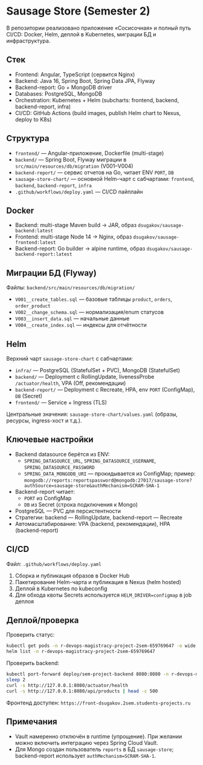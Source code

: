 # Sausage Store (Semester 2)

В репозитории реализовано приложение «Сосисочная» и полный путь CI/CD: Docker, Helm, деплой в Kubernetes, миграции БД и инфраструктура.

## Стек
- Frontend: Angular, TypeScript (сервится Nginx)
- Backend: Java 16, Spring Boot, Spring Data JPA, Flyway
- Backend-report: Go + MongoDB driver
- Databases: PostgreSQL, MongoDB
- Orchestration: Kubernetes + Helm (subcharts: frontend, backend, backend-report, infra)
- CI/CD: GitHub Actions (build images, publish Helm chart to Nexus, deploy to K8s)

## Структура
- `frontend/` — Angular-приложение, Dockerfile (multi-stage)
- `backend/` — Spring Boot, Flyway миграции в `src/main/resources/db/migration` (V001–V004)
- `backend-report/` — сервис отчетов на Go, читает ENV `PORT`, `DB`
- `sausage-store-chart/` — основной Helm-чарт с сабчартами: `frontend`, `backend`, `backend-report`, `infra`
- `.github/workflows/deploy.yaml` — CI/CD пайплайн

## Docker
- Backend: multi-stage Maven build -> JAR, образ `dsugakov/sausage-backend:latest`
- Frontend: multi-stage Node 14 -> Nginx, образ `dsugakov/sausage-frontend:latest`
- Backend-report: Go builder -> alpine runtime, образ `dsugakov/sausage-backend-report:latest`

## Миграции БД (Flyway)
Файлы: `backend/src/main/resources/db/migration/`
- `V001__create_tables.sql` — базовые таблицы `product`, `orders`, `order_product`
- `V002__change_schema.sql` — нормализация/enum статусов
- `V003__insert_data.sql` — начальные данные
- `V004__create_index.sql` — индексы для отчётности

## Helm
Верхний чарт `sausage-store-chart` c сабчартами:
- `infra/` — PostgreSQL (StatefulSet + PVC), MongoDB (StatefulSet)
- `backend/` — Deployment c RollingUpdate, livenessProbe `/actuator/health`, VPA (Off, рекомендации)
- `backend-report/` — Deployment c Recreate, HPA, env `PORT` (ConfigMap), `DB` (Secret)
- `frontend/` — Service + Ingress (TLS)

Центральные значения: `sausage-store-chart/values.yaml` (образы, ресурсы, ingress-хост и т.д.).

## Ключевые настройки
- Backend datasource берётся из ENV:
  - `SPRING_DATASOURCE_URL`, `SPRING_DATASOURCE_USERNAME`, `SPRING_DATASOURCE_PASSWORD`
  - `SPRING_DATA_MONGODB_URI` — прокидывается из ConfigMap; пример:
    `mongodb://reports:reportspassword@mongodb:27017/sausage-store?authSource=sausage-store&authMechanism=SCRAM-SHA-1`
- Backend-report читает:
  - `PORT` из ConfigMap
  - `DB` из Secret (строка подключения к Mongo)
- PostgreSQL — PVC для персистентности
- Стратегии: backend — RollingUpdate, backend-report — Recreate
- Автомасштабирование: VPA (backend, рекомендации), HPA (backend-report)

## CI/CD
Файл: `.github/workflows/deploy.yaml`
1. Сборка и публикация образов в Docker Hub
2. Пакетирование Helm-чарта и публикация в Nexus (helm hosted)
3. Деплой в Kubernetes по kubeconfig
4. Для обхода квоты Secrets используется `HELM_DRIVER=configmap` в job деплоя

## Деплой/проверка
Проверить статус:
```bash
kubectl get pods -n r-devops-magistracy-project-2sem-659769647 -o wide
helm list -n r-devops-magistracy-project-2sem-659769647
```

Проверить backend:
```bash
kubectl port-forward deploy/sem-project-backend 8080:8080 -n r-devops-magistracy-project-2sem-659769647 >/dev/null 2>&1 &
sleep 2
curl -s http://127.0.0.1:8080/actuator/health
curl -s http://127.0.0.1:8080/api/products | head -c 500
```

Фронтенд доступен: `https://front-dsugakov.2sem.students-projects.ru`

## Примечания
- Vault намеренно отключён в runtime (упрощение). При желании можно включить интеграцию через Spring Cloud Vault.
- Для Mongo создан пользователь `reports` в БД `sausage-store`; backend-report использует `authMechanism=SCRAM-SHA-1`.

